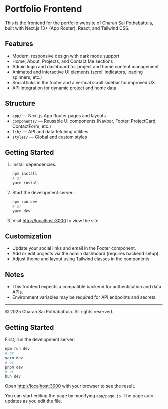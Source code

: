 # Portfolio Frontend

This is the frontend for the portfolio website of Charan Sai Pothabattula, built with Next.js 13+ (App Router), React, and Tailwind CSS.

## Features
- Modern, responsive design with dark mode support
- Home, About, Projects, and Contact Me sections
- Admin login and dashboard for project and home content management
- Animated and interactive UI elements (scroll indicators, loading spinners, etc.)
- Social links in the footer and a vertical scroll sidebar for improved UX
- API integration for dynamic project and home data

## Structure
- `app/` — Next.js App Router pages and layouts
- `components/` — Reusable UI components (Navbar, Footer, ProjectCard, ContactForm, etc.)
- `lib/` — API and data fetching utilities
- `styles/` — Global and custom styles

## Getting Started
1. Install dependencies:
   ```bash
   npm install
   # or
   yarn install
   ```
2. Start the development server:
   ```bash
   npm run dev
   # or
   yarn dev
   ```
3. Visit [http://localhost:3000](http://localhost:3000) to view the site.

## Customization
- Update your social links and email in the Footer component.
- Add or edit projects via the admin dashboard (requires backend setup).
- Adjust theme and layout using Tailwind classes in the components.

## Notes
- This frontend expects a compatible backend for authentication and data APIs.
- Environment variables may be required for API endpoints and secrets.

---

© 2025 Charan Sai Pothabattula. All rights reserved.


## Getting Started

First, run the development server:

```bash
npm run dev
# or
yarn dev
# or
pnpm dev
# or
bun dev
```

Open [http://localhost:3000](http://localhost:3000) with your browser to see the result.

You can start editing the page by modifying `app/page.js`. The page auto-updates as you edit the file.

